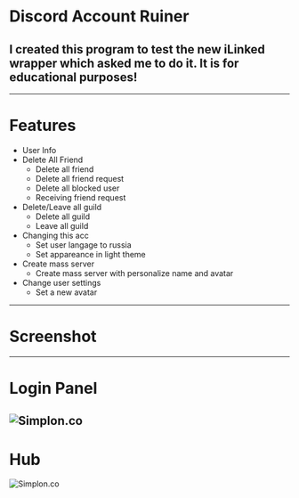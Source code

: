 # Discord Account Ruiner

## I created this program to test the new iLinked wrapper which asked me to do it. It is for educational purposes!
----------------
# Features
* User Info
* Delete All Friend
    * Delete all friend
    * Delete all friend request
    * Delete all blocked user
    * Receiving friend request
* Delete/Leave all guild
    * Delete all guild
    * Leave all guild
* Changing this acc
    * Set user langage to russia
    * Set appareance in light theme
* Create mass server
    * Create mass server with personalize name and avatar
* Change user settings
    * Set a new avatar
----------------
# Screenshot
----------------
# Login Panel
![Simplon.co](https://cdn.discordapp.com/attachments/728627761320820756/729694098503630908/unknown.png)
----------------
# Hub
![Simplon.co](https://cdn.discordapp.com/attachments/728627761320820756/729694548422295612/unknown.png)
